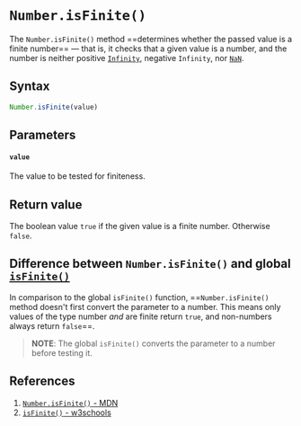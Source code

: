 # `Number.isFinite()`

The `Number.isFinite()` method ==determines whether the passed value is a finite number== — that is, it checks that a given value is a number, and the number is neither positive [`Infinity`](https://developer.mozilla.org/en-US/docs/Web/JavaScript/Reference/Global_Objects/Infinity), negative `Infinity`, nor [`NaN`](https://developer.mozilla.org/en-US/docs/Web/JavaScript/Reference/Global_Objects/NaN).

## Syntax

```js
Number.isFinite(value)
```

## Parameters

#### `value`

The value to be tested for finiteness.

## Return value

The boolean value `true` if the given value is a finite number. Otherwise `false`.

## Difference between `Number.isFinite()` and global [`isFinite()`](https://developer.mozilla.org/en-US/docs/Web/JavaScript/Reference/Global_Objects/Number/isFinite#difference_between_number.isfinite_and_global_isfinite)

In comparison to the global `isFinite()` function, ==`Number.isFinite()` method doesn't first convert the parameter to a number. This means only values of the type number *and* are finite return `true`, and non-numbers always return `false`==.

> **NOTE**: The global `isFinite()` converts the parameter to a number before testing it.

## References

1. [`Number.isFinite()` - MDN](https://developer.mozilla.org/en-US/docs/Web/JavaScript/Reference/Global_Objects/Number/isFinite)
1. [`isFinite()` - w3schools](https://www.w3schools.com/jsref/jsref_isfinite.asp)